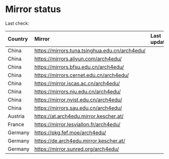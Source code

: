 <script src="./time.js"></script>
# Mirror status
Last check: <script type="text/javascript">localize(1717896900.7826562);</script>

|Country|Mirror|Last update|
|:------|:-----|:----------|
|China|https://mirrors.tuna.tsinghua.edu.cn/arch4edu/|<script type="text/javascript">localize(1717871584);</script>|
|China|https://mirrors.aliyun.com/arch4edu/|<script type="text/javascript">localize(1717871584);</script>|
|China|https://mirrors.bfsu.edu.cn/arch4edu/|<script type="text/javascript">localize(1717871584);</script>|
|China|https://mirrors.cernet.edu.cn/arch4edu/|<script type="text/javascript">localize(1717871584);</script>|
|China|https://mirror.iscas.ac.cn/arch4edu/|<script type="text/javascript">localize(1717871584);</script>|
|China|https://mirrors.nju.edu.cn/arch4edu/|<script type="text/javascript">localize(1717785364);</script>|
|China|https://mirror.nyist.edu.cn/arch4edu/|<script type="text/javascript">localize(1717828353);</script>|
|China|https://mirrors.sau.edu.cn/arch4edu/|<script type="text/javascript">localize(1717871584);</script>|
|Austria|https://at.arch4edu.mirror.kescher.at/|<script type="text/javascript">localize(1717871584);</script>|
|France|https://mirror.lesviallon.fr/arch4edu/|<script type="text/javascript">localize(1717871584);</script>|
|Germany|https://pkg.fef.moe/arch4edu/|<script type="text/javascript">localize(1717871584);</script>|
|Germany|https://de.arch4edu.mirror.kescher.at/|<script type="text/javascript">localize(1717871584);</script>|
|Germany|https://mirror.sunred.org/arch4edu/|<script type="text/javascript">localize(1717742215);</script>|

<script src="./tablefilter/tablefilter.js"></script>
<script src="./table.js"></script>